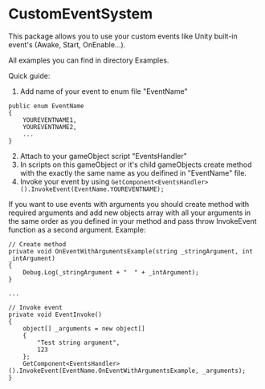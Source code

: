 # CustomEventSystem
This package allows you to use your custom events like Unity built-in event's (Awake, Start, OnEnable...).

All examples you can find in directory Examples.

Quick guide:
1. Add name of your event to enum file "EventName"
```
public enum EventName 
{
    YOUREVENTNAME1,
    YOUREVENTNAME2,
    ...
}
```
2. Attach to your gameObject script "EventsHandler"
3. In scripts on this gameObject or it's child gameObjects create method with the exactly the same name as you deifined in "EventName" file.
4. Invoke your event by using
```GetComponent<EventsHandler>().InvokeEvent(EventName.YOUREVENTNAME);```

If you want to use events with arguments you should create method with required arguments and add new objects array with all your arguments in the same order as you defined in your method and pass throw InvokeEvent function as a second argument. Example:


```
// Create method
private void OnEventWithArgumentsExample(string _stringArgument, int _intArgument)
{
    Debug.Log(_stringArgument + "  " + _intArgument);
}
        
...

// Invoke event
private void EventInvoke() 
{
    object[] _arguments = new object[]
    {
        "Test string argument",
        123
    };
    GetComponent<EventsHandler>().InvokeEvent(EventName.OnEventWithArgumentsExample, _arguments);
}
```
